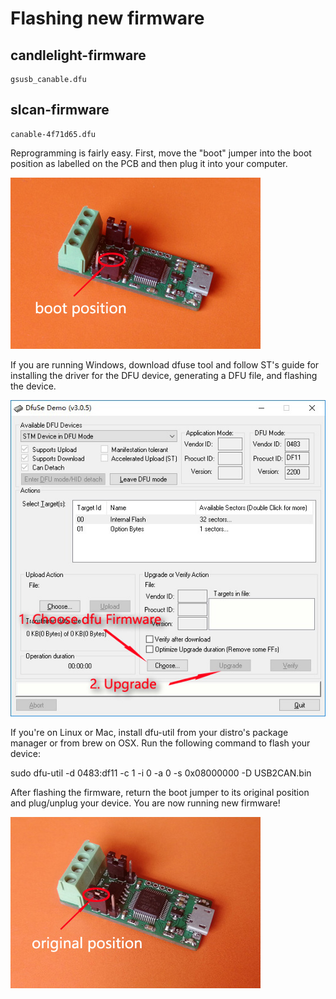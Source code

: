 # Flashing new firmware #

## candlelight-firmware    
    gsusb_canable.dfu 
## slcan-firmware   
    canable-4f71d65.dfu 

Reprogramming is fairly easy. First, move the "boot" jumper into the boot position as labelled on the PCB and then plug it into your computer.

![BOOT POSITION](resources/B2-400.jpg)

If you are running Windows, download dfuse tool and follow ST's guide for installing the driver for the DFU device, generating a DFU file, and flashing the device.

![Upgrade](resources/upgrade.jpg)

If you're on Linux or Mac, install dfu-util from your distro's package manager or from brew on OSX. Run the following command to flash your device:

sudo dfu-util -d 0483:df11 -c 1 -i 0 -a 0 -s 0x08000000 -D USB2CAN.bin

After flashing the firmware, return the boot jumper to its original position and plug/unplug your device. You are now running new firmware!

![Original POSITION](resources/N2-400.jpg)
